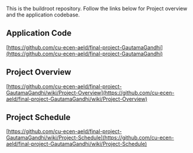 This is the buildroot repository. Follow the links below for Project overview and the application codebase. 

## Application Code

 [https://github.com/cu-ecen-aeld/final-project-GautamaGandhi](https://github.com/cu-ecen-aeld/final-project-GautamaGandhi)  

## Project Overview 

 [https://github.com/cu-ecen-aeld/final-project-GautamaGandhi/wiki/Project-Overview](https://github.com/cu-ecen-aeld/final-project-GautamaGandhi/wiki/Project-Overview)

## Project Schedule 

 [https://github.com/cu-ecen-aeld/final-project-GautamaGandhi/wiki/Project-Schedule](https://github.com/cu-ecen-aeld/final-project-GautamaGandhi/wiki/Project-Schedule)


